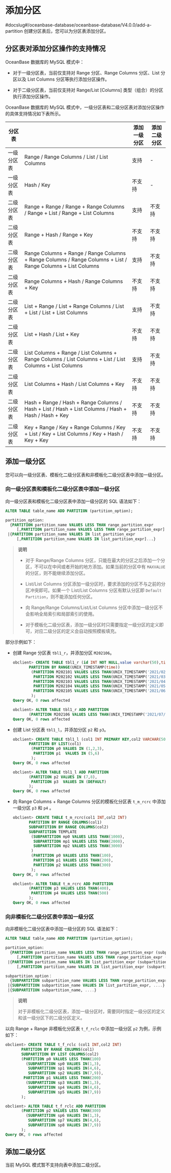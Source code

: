 # 添加分区
#docslug#/oceanbase-database/oceanbase-database/V4.0.0/add-a-partition
创建分区表后，您可以为分区表添加分区。

## 分区表对添加分区操作的支持情况

OceanBase 数据库的 MySQL 模式中：

* 对于一级分区表，当前仅支持对 Range 分区、Range Columns 分区、List 分区以及 List Columns 分区等执行添加分区操作。

* 对于二级分区表，当前仅支持对 Range/List \[Columns\] 类型（组合）的分区执行添加分区操作。

OceanBase 数据库的 MySQL 模式中，一级分区表和二级分区表对添加分区操作的具体支持情况如下表所示。

|                                                        分区表                                                         || 添加一级分区 | 添加二级分区 |
|-------|-------------------------------------------------------------------------------------------------------------|--------|--------|
| 一级分区表 | Range / Range Columns / List / List Columns                                                                 | 支持     | -      |
| 一级分区表 | Hash / Key                                                                                                  | 不支持    | -      |
| 二级分区表 | Range + Range / Range + Range Columns / Range + List / Range + List Columns                                 | 支持     | 不支持    |
| 二级分区表 | Range + Hash / Range + Key                                                                                  | 不支持    | 不支持    |
| 二级分区表 | Range Columns + Range / Range Columns + Range Columns / Range Columns + List / Range Columns + List Columns | 支持     | 不支持    |
| 二级分区表 | Range Columns + Hash / Range Columns + Key                                                                  | 不支持    | 不支持    |
| 二级分区表 | List + Range / List + Range Columns / List + List / List + List Columns                                     | 支持     | 不支持    |
| 二级分区表 | List + Hash / List + Key                                                                                    | 不支持    | 不支持    |
| 二级分区表 | List Columns + Range / List Columns + Range Columns / List Columns + List / List Columns + List Columns     | 支持     | 不支持    |
| 二级分区表 | List Columns + Hash / List Columns + Key                                                                    | 不支持    | 不支持    |
| 二级分区表 | Hash + Range / Hash + Range Columns / Hash + List / Hash + List Columns / Hash + Hash / Hash + Key          | 不支持    | 不支持    |
| 二级分区表 | Key + Range / Key + Range Columns / Key + List / Key + List Columns / Key + Hash / Key + Key                | 不支持    | 不支持    |

## 添加一级分区

您可以向一级分区表、模板化二级分区表和非模板化二级分区表中添加一级分区。

### 向一级分区表和模板化二级分区表中添加一级分区

向一级分区表和模板化二级分区表中添加一级分区的 SQL 语法如下：

```sql
ALTER TABLE table_name ADD PARTITION (partition_option);

partition_option:
  {PARTITION partition_name VALUES LESS THAN range_partition_expr
     [,PARTITION partition_name VALUES LESS THAN range_partition_expr]... }
 |{PARTITION partition_name VALUES IN list_partition_expr
     [,PARTITION partition_name VALUES IN list_partition_expr]...}
```

>**说明**
>
>* 对于 Range/Range Columns 分区，只能在最大的分区之后添加一个分区，不可以在中间或者开始的地方添加。如果当前的分区中有 `MAXVALUE` 的分区，则不能继续添加分区。
>
>* List/List Columns 分区添加一级分区时，要求添加的分区不与之前的分区冲突即可。如果一个 List/List Columns 分区有默认分区即 `Default Partition`，则不能添加任何分区。
>
>* 向 Range/Range Columns/List/List Columns 分区中添加一级分区不会影响全局索引和局部索引的使用。
>
>* 对于模板化二级分区表，添加一级分区时只需要指定一级分区的定义即可，对应二级分区的定义会⾃动按照模板填充。

部分示例如下：

* 创建 Range 分区表 `tbl1_r`，并添加分区 `M202106`。

  ```sql
  obclient> CREATE TABLE tbl1_r (id INT NOT NULL,value varchar(50),time TIMESTAMP NOT NULL)
         PARTITION BY RANGE(UNIX_TIMESTAMP(time)) 
          (PARTITION M202101 VALUES LESS THAN(UNIX_TIMESTAMP('2021/02/01')),
           PARTITION M202102 VALUES LESS THAN(UNIX_TIMESTAMP('2021/03/01')),
           PARTITION M202103 VALUES LESS THAN(UNIX_TIMESTAMP('2021/04/01')),
           PARTITION M202104 VALUES LESS THAN(UNIX_TIMESTAMP('2021/05/01')),
           PARTITION M202105 VALUES LESS THAN(UNIX_TIMESTAMP('2021/06/01'))
          );
  Query OK, 0 rows affected
  
  obclient> ALTER TABLE tbl1_r ADD PARTITION 
         (PARTITION M202106 VALUES LESS THAN(UNIX_TIMESTAMP('2021/07/01')));
  Query OK, 0 rows affected
  ```

* 创建 List 分区表 `tbl1_l`，并添加分区 `p2` 和 `p3`。

  ```sql
  obclient> CREATE TABLE tbl1_l (col1 INT PRIMARY KEY,col2 VARCHAR(50))
         PARTITION BY LIST(col1) 
          (PARTITION p0 VALUES IN (1,2,3),
           PARTITION p1  VALUES IN (5,6)
          );
  Query OK, 0 rows affected
  
  obclient> ALTER TABLE tbl1_l ADD PARTITION 
         (PARTITION p2 VALUES IN (7,8),
          PARTITION p3  VALUES IN (DEFAULT)
         );
  Query OK, 0 rows affected
  ```

* 向 Range Columns + Range Columns 分区的模板化分区表 `t_m_rcrc` 中添加一级分区 `p3` 和 `p4` 。

  ```sql
  obclient> CREATE TABLE t_m_rcrc(col1 INT,col2 INT) 
         PARTITION BY RANGE COLUMNS(col1)
         SUBPARTITION BY RANGE COLUMNS(col2)
         SUBPARTITION TEMPLATE 
          (SUBPARTITION mp0 VALUES LESS THAN(1000),
           SUBPARTITION mp1 VALUES LESS THAN(2000),
           SUBPARTITION mp2 VALUES LESS THAN(3000)
          )
          (PARTITION p0 VALUES LESS THAN(100),
           PARTITION p1 VALUES LESS THAN(200),
           PARTITION p2 VALUES LESS THAN(300)
          ); 
  Query OK, 0 rows affected
  
  obclient> ALTER TABLE t_m_rcrc ADD PARTITION
         (PARTITION p3 VALUES LESS THAN(400),
          PARTITION p4 VALUES LESS THAN(500)
         ); 
  Query OK, 0 rows affected
  ```

### 向非模板化二级分区表中添加一级分区

向非模板化二级分区表中添加一级分区的 SQL 语法如下：

```sql
ALTER TABLE table_name ADD PARTITION (partition_option);

partition_option:
  {PARTITION partition_name VALUES LESS THAN range_partition_expr (subpartition_option)
     [,PARTITION partition_name VALUES LESS THAN range_partition_expr (subpartition_option)]... }
 |{PARTITION partition_name VALUES IN list_partition_expr (subpartition_option)
     [,PARTITION partition_name VALUES IN list_partition_expr (subpartition_option)]...}

subpartition_option：
  {SUBPARTITION subpartition_name VALUES LESS THAN range_partition_expr, ...}
 |{SUBPARTITION subpartition_name VALUES IN list_partition_expr, ....}
 |{SUBPARTITION subpartition_name, ....}
```

>**说明**
>
>对于非模板化二级分区表，添加一级分区时，需要同时指定一级分区的定义和该一级分区下的二级分区定义。

以向 Range + Range 非模板化分区表 `t_f_rclc` 中添加一级分区 `p2` 为例，示例如下：

```sql
obclient> CREATE TABLE t_f_rclc (col1 INT,col2 INT) 
       PARTITION BY RANGE COLUMNS(col1)
       SUBPARTITION BY LIST COLUMNS(col2)
       (PARTITION p0 VALUES LESS THAN(100)
         (SUBPARTITION sp0 VALUES IN(1,3),
          SUBPARTITION sp1 VALUES IN(4,6),
          SUBPARTITION sp2 VALUES IN(7,9)),
        PARTITION p1 VALUES LESS THAN(200)
         (SUBPARTITION sp3 VALUES IN(1,3),
          SUBPARTITION sp4 VALUES IN(4,6),
          SUBPARTITION sp5 VALUES IN(7,9))
       ); 

obclient> ALTER TABLE t_f_rclc ADD PARTITION
       (PARTITION p2 VALUES LESS THAN(300)
         (SUBPARTITION sp6 VALUES IN(1,3),
          SUBPARTITION sp7 VALUES IN(4,6),
          SUBPARTITION sp8 VALUES IN(7,9))
       ); 
Query OK, 0 rows affected
```

## 添加二级分区

当前 MySQL 模式暂不支持向表中添加二级分区。
